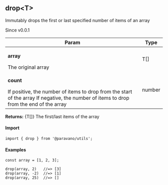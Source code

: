 <h2>drop&lt;T&gt;</h2>
<p>Immutably drops the first or last specified number of items of an array</p>
<p>Since v0.0.1</p>
<table>
      <thead>
      <tr>
        <th>Param</th>
        <th>Type</th></tr>
      </thead>
      <tbody><tr><td><p><b>array</b></p>The original array</td><td>T[]</td></tr><tr><td><p><b>count</b></p>If positive, the number of items to drop from the start of the array If negative, the number of items to drop from the end of the array</td><td>number</td></tr></tbody>
    </table><p><b>Returns:</b> {T[]} The first/last items of the array</p>
<h4>Import</h4>

```
import { drop } from '@paravano/utils';
```

  <h4>Examples</h4>




```
const array = [1, 2, 3];

drop(array, 2)   //=> [3]
drop(array, -2)  //=> [1]
drop(array, 25)  //=> []
```

